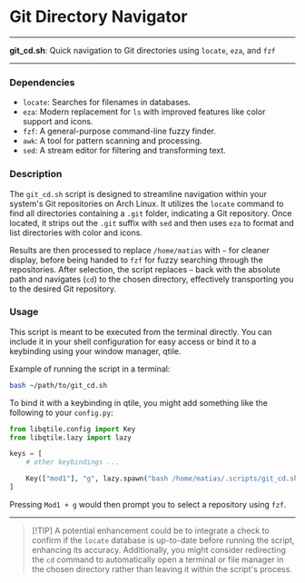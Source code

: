 # Git Directory Navigator

---

**git_cd.sh**: Quick navigation to Git directories using `locate`, `eza`, and `fzf`

---

### Dependencies

- `locate`: Searches for filenames in databases.
- `eza`: Modern replacement for `ls` with improved features like color support and icons.
- `fzf`: A general-purpose command-line fuzzy finder.
- `awk`: A tool for pattern scanning and processing.
- `sed`: A stream editor for filtering and transforming text.

### Description

The `git_cd.sh` script is designed to streamline navigation within your system's Git repositories on Arch Linux. It utilizes the `locate` command to find all directories containing a `.git` folder, indicating a Git repository. Once located, it strips out the `.git` suffix with `sed` and then uses `eza` to format and list directories with color and icons.

Results are then processed to replace `/home/matias` with `~` for cleaner display, before being handed to `fzf` for fuzzy searching through the repositories. After selection, the script replaces `~` back with the absolute path and navigates (`cd`) to the chosen directory, effectively transporting you to the desired Git repository.

### Usage

This script is meant to be executed from the terminal directly. You can include it in your shell configuration for easy access or bind it to a keybinding using your window manager, qtile.

Example of running the script in a terminal:

```bash
bash ~/path/to/git_cd.sh
```

To bind it with a keybinding in qtile, you might add something like the following to your `config.py`:

```python
from libqtile.config import Key
from libqtile.lazy import lazy

keys = [
    # other keybindings ...

    Key(["mod1"], "g", lazy.spawn("bash /home/matias/.scripts/git_cd.sh")),
]
```

Pressing `Mod1 + g` would then prompt you to select a repository using `fzf`.

---

> [!TIP] A potential enhancement could be to integrate a check to confirm if the `locate` database is up-to-date before running the script, enhancing its accuracy. Additionally, you might consider redirecting the `cd` command to automatically open a terminal or file manager in the chosen directory rather than leaving it within the script's process.